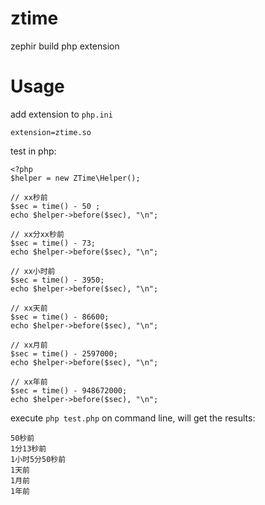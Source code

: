 # ztime
zephir build php extension

# Usage

add extension to `php.ini`

```
extension=ztime.so
```

test in php:

```
<?php
$helper = new ZTime\Helper();

// xx秒前
$sec = time() - 50 ;
echo $helper->before($sec), "\n";

// xx分xx秒前
$sec = time() - 73;
echo $helper->before($sec), "\n";

// xx小时前
$sec = time() - 3950;
echo $helper->before($sec), "\n";

// xx天前
$sec = time() - 86600;
echo $helper->before($sec), "\n";

// xx月前
$sec = time() - 2597000;
echo $helper->before($sec), "\n";

// xx年前
$sec = time() - 948672000;
echo $helper->before($sec), "\n";

```

execute `php test.php` on command line, will get the results:

```
50秒前
1分13秒前
1小时5分50秒前
1天前
1月前
1年前
```
